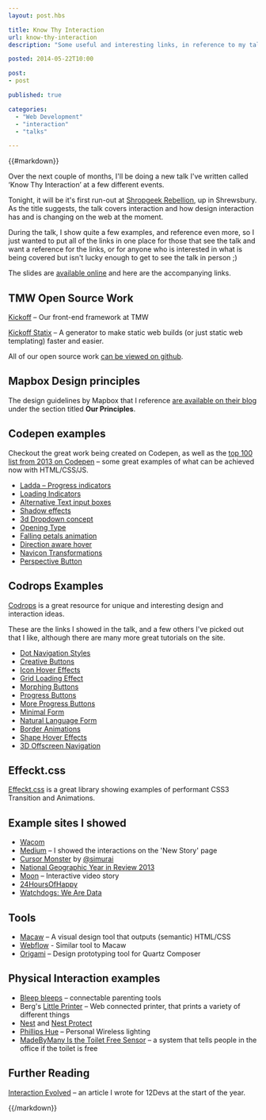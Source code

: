 ```yaml
---
layout: post.hbs

title: Know Thy Interaction
url: know-thy-interaction
description: "Some useful and interesting links, in reference to my talk at Shropgeek, up in Shrewsbury."

posted: 2014-05-22T10:00

post:
- post

published: true

categories:
  - "Web Development"
  - "interaction"
  - "talks"

---
```


{{#markdown}}

Over the next couple of months, I'll be doing a new talk I've written called ‘Know Thy Interaction’ at a few different events.

Tonight, it will be it's first run-out at [Shropgeek Rebellion](http://www.shropgeek.co.uk/events/rebellion-6-22-5-14/), up in Shrewsbury.  As the title suggests, the talk covers interaction and how design interaction has and is changing on the web at the moment.

During the talk, I show quite a few examples, and reference even more, so I just wanted to put all of the links in one place for those that see the talk and want a reference for the links, or for anyone who is interested in what is being covered but isn't lucky enough to get to see the talk in person ;)

The slides are [available online](http://www.slideshare.net/nolly00/know-thy-interaction-how-interaction-is-changing-what-we-create-on-the-web) and here are the accompanying links.

## TMW Open Source Work

[Kickoff](http://tmwagency.github.io/kickoff/) – Our front-end framework at TMW

[Kickoff Statix](http://tmwagency.github.io/kickoff/statix/index.html) – A generator to make static web builds (or just static web templating) faster and easier.

All of our open source work [can be viewed on github](https://github.com/tmwagency).

## Mapbox Design principles
The design guidelines by Mapbox that I reference [are available on their blog](https://www.mapbox.com/blog/redesigning-mapbox/) under the section titled **Our Principles**.

## Codepen examples

Checkout the great work being created on Codepen, as well as the [top 100 list from 2013 on Codepen](http://codepen.io/2013/popular/) – some great examples of what can be achieved now with HTML/CSS/JS.

- [Ladda – Progress indicators](http://codepen.io/hakimel/full/gkeha)
- [Loading Indicators](http://codepen.io/CreativeJuiz/pen/vFBIh)
- [Alternative Text input boxes](http://codepen.io/MichaelArestad/full/ohLIa)
- [Shadow effects](http://codepen.io/juanbrujo/full/yGpAK)
- [3d Dropdown concept](http://codepen.io/soulwire/full/EKmwC)
- [Opening Type](http://codepen.io/diegopardo/full/GqEho)
- [Falling petals animation](http://codepen.io/anandylaanbaatar/full/tqdmv)
- [Direction aware hover](http://codepen.io/noeldelgado/full/pGwFx)
- [Navicon Transformations](http://codepen.io/bennettfeely/full/twbyA)
- [Perspective Button](http://codepen.io/bennettfeely/full/ErFGv)

## Codrops Examples

[Codrops](http://tympanus.net/codrops/) is a great resource for unique and interesting design and interaction ideas.

These are the links I showed in the talk, and a few others I've picked out that I like, although there are many more great tutorials on the site.

- [Dot Navigation Styles](http://tympanus.net/Development/DotNavigationStyles/)
- [Creative Buttons](http://tympanus.net/Development/CreativeButtons/)
- [Icon Hover Effects](http://tympanus.net/Development/IconHoverEffects/#set-1)
- [Grid Loading Effect](http://tympanus.net/Tutorials/SamsungGrid/index2.html)
- [Morphing Buttons](http://tympanus.net/Development/ButtonComponentMorph/)
- [Progress Buttons](http://tympanus.net/Tutorials/CircularProgressButton/)
- [More Progress Buttons](http://tympanus.net/Development/ProgressButtonStyles/)
- [Minimal Form](http://tympanus.net/Development/MinimalForm/)
- [Natural Language Form](http://http://tympanus.net/Tutorials/NaturalLanguageForm/)
- [Border Animations](http://tympanus.net/Tutorials/BorderAnimationSVG/)
- [Shape Hover Effects](http://tympanus.net/Tutorials/ShapeHoverEffectSVG/index.html)
- [3D Offscreen Navigation](http://tympanus.net/Development/PerspectivePageViewNavigation/index.html)

## Effeckt.css

[Effeckt.css](http://h5bp.github.io/Effeckt.css/) is a great library showing examples of performant CSS3 Transition and Animations.


## Example sites I showed

- [Wacom](http://www.wacom.com/)
- [Medium](https://medium.com/) – I showed the interactions on the 'New Story' page
- [Cursor Monster](http://simurai.com/projects/cursor-monster/) by [@simurai](https://twitter.com/simurai)
- [National Geographic Year in Review 2013](http://www.nationalgeographic.com/year-in-review-2013/)
- [Moon](http://unahistoriaquedalavuelta.com/en/) – Interactive video story
- [24HoursOfHappy](http://24hoursofhappy.com/)
- [Watchdogs: We Are Data](http://wearedata.watchdogs.com/)

## Tools

- [Macaw](http://macaw.co/) – A visual design tool that outputs (semantic) HTML/CSS
- [Webflow](https://webflow.com/) - Similar tool to Macaw
- [Origami](http://facebook.github.io/origami/) – Design prototyping tool for Quartz Composer

## Physical Interaction examples

- [Bleep bleeps](http://www.bleepbleeps.com/) – connectable parenting tools
- Berg's [Little Printer](http://littleprinter.com/) – Web connected printer, that prints a variety of different things
- [Nest](https://nest.com/uk/) and [Nest Protect](https://nest.com/uk/smoke-co-alarm/life-with-nest-protect/)
- [Phillips Hue](http://meethue.com/) – Personal Wireless lighting
- [MadeByMany Is the Toilet Free Sensor](http://madebymany.com/blog/is-the-toilet-free) – a system that tells people in the office if the toilet is free


## Further Reading

[Interaction Evolved](http://12devsofxmas.co.uk/2013/12/day-3-interaction-evolved/) – an article I wrote for 12Devs at the start of the year.


{{/markdown}}